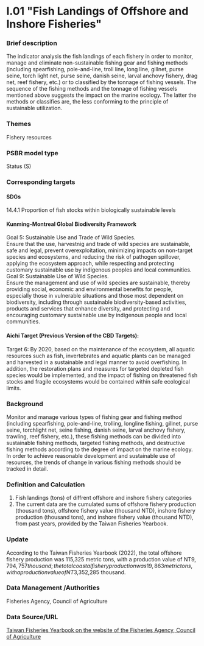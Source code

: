 # I.01 "Fish Landings of Offshore and Inshore Fisheries"

<script type="text/javascript" src="http://cdn.mathjax.org/mathjax/latest/MathJax.js?config=TeX-AMS-MML_HTMLorMML"></script>

### Brief description
The indicator analysis the fish landings of each fishery in order to monitor, manage and eliminate non-sustainable fishing gear and fishing methods (including spearfishing, pole-and-line, troll line, long line, gillnet, purse seine, torch light net, purse seine, danish seine, larval anchovy fishery, drag net, reef fishery, etc.) or to classified by the tonnage of fishing vessels. The sequence of the fishing methods and the tonnage of fishing vessels mentioned above suggests the impact on the marine ecology. The latter the methods or classifies are, the less conforming to the principle of sustainable utilization.

### Themes
Fishery resources
### PSBR model type
Status (S)
### Corresponding targets
#### SDGs
14.4.1 Proportion of fish stocks within biologically sustainable levels
#### Kunming-Montreal Global Biodiversity Framework
Goal 5: Sustainable Use and Trade of Wild Species. <br> Ensure that the use, harvestnig and trade of wild species are sustainable, safe and legal, prevent overexploitation, minimizing impacts on non-target species and ecosystems, and reducing the risk of pathogen spillover, applying the ecosystem approach, while respecting and protecting customary sustainable use by indigenous peoples and local communities. <br> Goal 9: Sustainable Use of Wild Species. <br> Ensure the management and use of wild species are sustainable, thereby providing social, economic and environmental benefits for people, especially those in vulnerable situations and those most dependent on biodiversity, including through sustainable biodiversity-based activities, products and services that enhance diversity, and protecting and encouraging customary sustainable use by indigenous people and local communities.
#### Aichi Target (Previous Version of the CBD Targets):
Target 6: By 2020, based on the maintenance of the ecosystem, all aquatic resources such as fish, invertebrates and aquatic plants can be managed and harvested in a sustainable and legal manner to avoid overfishing. In addition, the restoration plans and measures for targeted depleted fish species would be implemented, and the impact of fishing on threatened fish stocks and fragile ecosystems would be contained within safe ecological limits.
### Background
Monitor and manage various types of fishing gear and fishing method (including spearfishing, pole-and-line, trolling, longline fishing, gillnet, purse seine, torchlight net, seine fishing, danish seine, larval anchovy fishery, trawling, reef fishery, etc.), these fishing methods can be divided into sustainable fishing methods, targeted fishing methods, and destructive fishing methods according to the degree of impact on the marine ecology. In order to achieve reasonable development and sustainable use of resources, the trends of change in various fishing methods should be tracked in detail.
### Definition and Calculation
1. Fish landings (tons) of diffrent offshore and inshore fishery categories
2. The current data are the cumulated sums of offshore fishery production (thousand tons), offshore fishery value (thousand NTD), inshore fishery production (thousand tons), and inshore fishery value (thousand NTD), from past years, provided by the Taiwan Fisheries Yearbook.
### Update
According to the Taiwan Fisheries Yearbook (2022), the total offshore fishery production was 115,325 metric tons, with a production value of NT$9,794,757 thousand; the total coastal fishery production was 19,863 metric tons, with a production value of NT$3,352,285 thousand.
### Data Management /Authorities
Fisheries Agency, Council of Agriculture
### Data Source/URL
[Taiwan Fisheries Yearbook on the website of the Fisheries Agency, Council of Agriculture](https://www.fa.gov.tw/cht/PublicationsFishYear/index.aspx)
